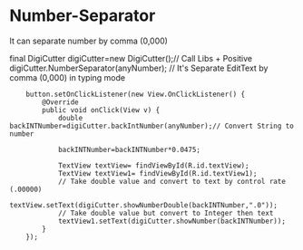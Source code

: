 # Number-Separator
It can separate number by comma (0,000) 


 final DigiCutter digiCutter=new DigiCutter();// Call Libs + Positive
        digiCutter.NumberSeparator(anyNumber); // It's Separate EditText by comma (0,000) in typing mode

        button.setOnClickListener(new View.OnClickListener() {
            @Override
            public void onClick(View v) {
                double backINTNumber=digiCutter.backIntNumber(anyNumber);// Convert String to number

                backINTNumber=backINTNumber*0.0475;

                TextView textView= findViewById(R.id.textView);
                TextView textView1= findViewById(R.id.textView1);
                // Take double value and convert to text by control rate (.00000)
                textView.setText(digiCutter.showNumberDouble(backINTNumber,".0"));
                // Take double value but convert to Integer then text
                textView1.setText(digiCutter.showNumber(backINTNumber));
            }
        });
